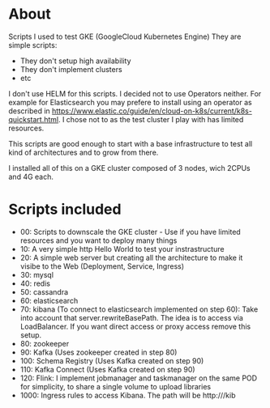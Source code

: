 # About

Scripts I used to test GKE (GoogleCloud Kubernetes Engine)
They are simple scripts:
* They don't setup high availability
* They don't implement clusters
* etc

I don't use HELM for this scripts.
I decided not to use Operators neither. For example for Elasticsearch you may prefere to install using an operator as described in https://www.elastic.co/guide/en/cloud-on-k8s/current/k8s-quickstart.html. I chose not to as the test cluster I play with has limited resources.

This scripts are good enough to start with a base infrastructure to test all kind of architectures and to grow from there.

I installed all of this on a GKE cluster composed of 3 nodes, wich 2CPUs and 4G each.

# Scripts included

* 00: Scripts to downscale the GKE cluster - Use if you have limited resources and you want to deploy many things
* 10: A very simple http Hello World to test your instrastructure
* 20: A simple web server but creating all the architecture to make it visibe to the Web (Deployment, Service, Ingress)
* 30: mysql
* 40: redis
* 50: cassandra
* 60: elasticsearch
* 70: kibana (To connect to elasticsearch implemented on step 60): Take into account that server.rewriteBasePath. The idea is to access via LoadBalancer. If you want direct access or proxy access remove this setup.
* 80: zookeeper
* 90: Kafka (Uses zookeeper created in step 80)
* 100: Schema Registry (Uses Kafka created on step 90)
* 110: Kafka Connect (Uses Kafka created on step 90)
* 120: Flink: I implement jobmanager and taskmanager on the same POD for simplicity, to share a single volume to upload libraries
* 1000: Ingress rules to access Kibana. The path will be http://<LoadBalancerIP>/kib
